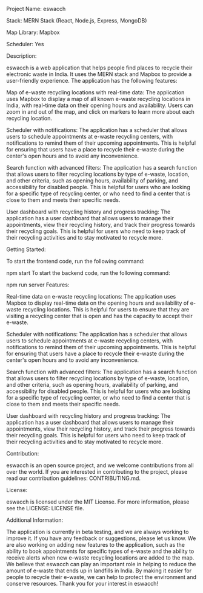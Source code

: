 


Project Name: eswacch

Stack: MERN Stack (React, Node.js, Express, MongoDB)

Map Library: Mapbox

Scheduler: Yes

Description:

eswacch is a web application that helps people find places to recycle their electronic waste in India. It uses the MERN stack and Mapbox to provide a user-friendly experience. The application has the following features:

Map of e-waste recycling locations with real-time data: The application uses Mapbox to display a map of all known e-waste recycling locations in India, with real-time data on their opening hours and availability. Users can zoom in and out of the map, and click on markers to learn more about each recycling location.

Scheduler with notifications: The application has a scheduler that allows users to schedule appointments at e-waste recycling centers, with notifications to remind them of their upcoming appointments. This is helpful for ensuring that users have a place to recycle their e-waste during the center's open hours and to avoid any inconvenience.

Search function with advanced filters: The application has a search function that allows users to filter recycling locations by type of e-waste, location, and other criteria, such as opening hours, availability of parking, and accessibility for disabled people. This is helpful for users who are looking for a specific type of recycling center, or who need to find a center that is close to them and meets their specific needs.

User dashboard with recycling history and progress tracking: The application has a user dashboard that allows users to manage their appointments, view their recycling history, and track their progress towards their recycling goals. This is helpful for users who need to keep track of their recycling activities and to stay motivated to recycle more.

Getting Started:

To start the frontend code, run the following command:

npm start
To start the backend code, run the following command:

npm run server
Features:

Real-time data on e-waste recycling locations: The application uses Mapbox to display real-time data on the opening hours and availability of e-waste recycling locations. This is helpful for users to ensure that they are visiting a recycling center that is open and has the capacity to accept their e-waste.

Scheduler with notifications: The application has a scheduler that allows users to schedule appointments at e-waste recycling centers, with notifications to remind them of their upcoming appointments. This is helpful for ensuring that users have a place to recycle their e-waste during the center's open hours and to avoid any inconvenience.

Search function with advanced filters: The application has a search function that allows users to filter recycling locations by type of e-waste, location, and other criteria, such as opening hours, availability of parking, and accessibility for disabled people. This is helpful for users who are looking for a specific type of recycling center, or who need to find a center that is close to them and meets their specific needs.

User dashboard with recycling history and progress tracking: The application has a user dashboard that allows users to manage their appointments, view their recycling history, and track their progress towards their recycling goals. This is helpful for users who need to keep track of their recycling activities and to stay motivated to recycle more.

Contribution:

eswacch is an open source project, and we welcome contributions from all over the world. If you are interested in contributing to the project, please read our contribution guidelines: CONTRIBUTING.md.

License:

eswacch is licensed under the MIT License. For more information, please see the LICENSE: LICENSE file.

Additional Information:

The application is currently in beta testing, and we are always working to improve it. If you have any feedback or suggestions, please let us know.
We are also working on adding new features to the application, such as the ability to book appointments for specific types of e-waste and the ability to receive alerts when new e-waste recycling locations are added to the map.
We believe that eswacch can play an important role in helping to reduce the amount of e-waste that ends up in landfills in India. By making it easier for people to recycle their e-waste, we can help to protect the environment and conserve resources.
Thank you for your interest in eswacch!
